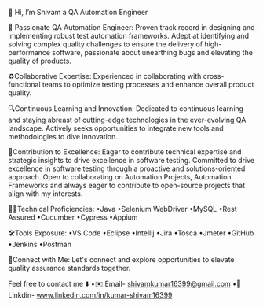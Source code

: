 👋 Hi, I’m Shivam a QA Automation Engineer

🚀 Passionate QA Automation Engineer: Proven track record in designing and implementing robust test automation frameworks. Adept at identifying and solving complex quality challenges to ensure the delivery of high-performance software, passionate about unearthing bugs and elevating the quality of products.


♻️Collaborative Expertise: Experienced in collaborating with cross-functional teams to optimize testing processes and enhance overall product quality. 


🔍Continuous Learning and Innovation: Dedicated to continuous learning and staying abreast of cutting-edge technologies in the ever-evolving QA landscape. Actively seeks opportunities to integrate new tools and methodologies to dive innovation.


🤝Contribution to Excellence: Eager to contribute technical expertise and strategic insights to drive excellence in software testing. Committed to drive excellence in software testing through a proactive and solutions-oriented approach. Open to collaborating on Automation Projects, Automation Frameworks and always eager to contribute to open-source projects that align with my interests.


👨‍💻Technical Proficiencies:
•Java
•Selenium WebDriver
•MySQL 
•Rest Assured
•Cucumber
•Cypress
•Appium 


🛠️Tools Exposure:
•VS Code
•Eclipse
•Intellij
•Jira
•Tosca
•Jmeter
•GitHub
•Jenkins
•Postman



🔗Connect with Me:
Let's connect and explore opportunities to elevate quality assurance standards together.

Feel free to contact me ⬇️
•✉️ Email- shivamkumar16399@gmail.com
•👾 Linkdin- www.linkedin.com/in/kumar-shivam16399

